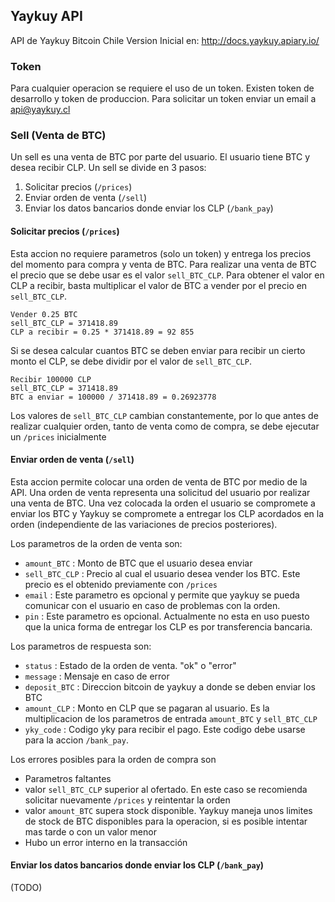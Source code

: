 ## Yaykuy API

API de Yaykuy Bitcoin Chile
Version Inicial en: http://docs.yaykuy.apiary.io/

### Token
Para cualquier operacion se requiere el uso de un token. Existen token de desarrollo y token de produccion. Para solicitar un token enviar un email a api@yaykuy.cl

### Sell (Venta de BTC)
Un sell es una venta de BTC por parte del usuario. El usuario tiene BTC y desea recibir CLP. Un sell se divide en 3 pasos:

1. Solicitar precios (`/prices`)
2. Enviar orden de venta (`/sell`)
3. Enviar los datos bancarios donde enviar los CLP (`/bank_pay`)

#### Solicitar precios (`/prices`)
Esta accion no requiere parametros (solo un token) y entrega los precios del momento para compra y venta de BTC. Para realizar una
venta de BTC el precio que se debe usar es el valor `sell_BTC_CLP`.
Para obtener el valor en CLP a recibir, basta multiplicar el valor de BTC a vender por el precio en `sell_BTC_CLP`. 

```
Vender 0.25 BTC
sell_BTC_CLP = 371418.89 
CLP a recibir = 0.25 * 371418.89 = 92 855
```

Si se desea calcular cuantos BTC se deben enviar para recibir un cierto monto el CLP, se debe dividir por el valor de `sell_BTC_CLP`.
```
Recibir 100000 CLP
sell_BTC_CLP = 371418.89 
BTC a enviar = 100000 / 371418.89 = 0.26923778
```

Los valores de `sell_BTC_CLP` cambian constantemente, por lo que antes de realizar cualquier orden, tanto de venta como de compra, se debe ejecutar un `/prices` inicialmente

#### Enviar orden de venta (`/sell`)
Esta accion permite colocar una orden de venta de BTC por medio de la
API. Una orden de venta representa una solicitud del usuario por realizar una venta de BTC. Una vez colocada la orden el usuario se compromete a enviar los BTC y Yaykuy se compromete a entregar los CLP acordados en la orden (independiente de las variaciones de precios posteriores).

Los parametros de la orden de venta son:
- `amount_BTC`   : Monto de BTC que el usuario desea enviar
- `sell_BTC_CLP` : Precio al cual el usuario desea vender los BTC. Este precio es el obtenido previamente con `/prices`
- `email`		 : Este parametro es opcional y permite que yaykuy se pueda comunicar con el usuario en caso de problemas con la orden.
- `pin`			 : Este parametro es opcional. Actualmente no esta en uso puesto que la unica forma de entregar los CLP es por transferencia bancaria. 

Los parametros de respuesta son:
- `status`         : Estado de la orden de venta. "ok" o "error"
- `message`        : Mensaje en caso de error
- `deposit_BTC`    : Direccion bitcoin de yaykuy a donde se deben enviar los BTC
- `amount_CLP`     : Monto en CLP que se pagaran al usuario. Es la multiplicacion de los parametros de entrada `amount_BTC` y `sell_BTC_CLP`
- `yky_code`       : Codigo yky para recibir el pago. Este codigo debe usarse para la accion `/bank_pay`.

Los errores posibles para la orden de compra son
- Parametros faltantes
- valor `sell_BTC_CLP` superior al ofertado. En este caso se recomienda solicitar nuevamente `/prices` y reintentar la orden
- valor `amount_BTC` supera stock disponible. Yaykuy maneja unos limites de stock de BTC disponibles para la operacion, si es posible intentar mas tarde o con un valor menor
- Hubo un error interno en la transacción


#### Enviar los datos bancarios donde enviar los CLP (`/bank_pay`)
(TODO)